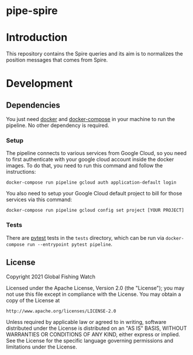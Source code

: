 # pipe-spire

# Introduction

This repository contains the Spire queries and its aim is to normalizes the position messages that comes from Spire.

# Development

## Dependencies

You just need [docker](https://www.docker.com/) and [docker-compose](https://docs.docker.com/compose/) in your machine to run the pipeline. No other dependency is required.

### Setup

The pipeline connects to various services from Google Cloud, so you need to first authenticate with your google cloud account inside the docker images. To do that, you need to run this command and follow the instructions:

```
docker-compose run pipeline gcloud auth application-default login
```

You also need to setup your Google Cloud default project to bill for those services via this command:

```
docker-compose run pipeline gcloud config set project [YOUR PROJECT]
```

### Tests

There are [pytest](https://docs.pytest.org/) tests in the `tests` directory, which can be run via `docker-compose run --entrypoint pytest pipeline`.

## License

Copyright 2021 Global Fishing Watch

Licensed under the Apache License, Version 2.0 (the "License");
you may not use this file except in compliance with the License.
You may obtain a copy of the License at

    http://www.apache.org/licenses/LICENSE-2.0

Unless required by applicable law or agreed to in writing, software
distributed under the License is distributed on an "AS IS" BASIS,
WITHOUT WARRANTIES OR CONDITIONS OF ANY KIND, either express or implied.
See the License for the specific language governing permissions and
limitations under the License.

